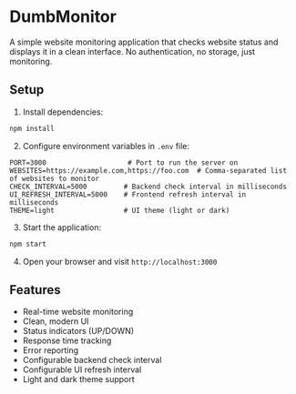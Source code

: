 # DumbMonitor

A simple website monitoring application that checks website status and displays it in a clean interface. No authentication, no storage, just monitoring.

## Setup

1. Install dependencies:
```bash
npm install
```

2. Configure environment variables in `.env` file:
```
PORT=3000                    # Port to run the server on
WEBSITES=https://example.com,https://foo.com  # Comma-separated list of websites to monitor
CHECK_INTERVAL=5000         # Backend check interval in milliseconds
UI_REFRESH_INTERVAL=5000    # Frontend refresh interval in milliseconds
THEME=light                 # UI theme (light or dark)
```

3. Start the application:
```bash
npm start
```

4. Open your browser and visit `http://localhost:3000`

## Features

- Real-time website monitoring
- Clean, modern UI
- Status indicators (UP/DOWN)
- Response time tracking
- Error reporting
- Configurable backend check interval
- Configurable UI refresh interval
- Light and dark theme support 